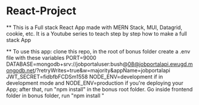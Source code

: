 # React-Project

** This is a Full stack React App made with MERN Stack, MUI, Datagrid, cookie, etc. It is a Youtube series to teach step by step how to make a full stack App

** To use this app: 
clone this repo, in the root of bonus folder create a .env file with these variables 
PORT=9000 DATABASE=mongodb+srv://jobportaluser:bush@08@jobportalapi.ewugd.mongodb.net/?retryWrites=true&w=majority&appName=jobportalapi JWT_SECRET=fidbfbFCDSm1558
NODE_ENV=development if in development mode and NODE_ENV=production if you're deploying your App; 
after that, run "npm install" in the bonus root folder. 
Go inside frontend folder in bonus folder, run "npm install "



